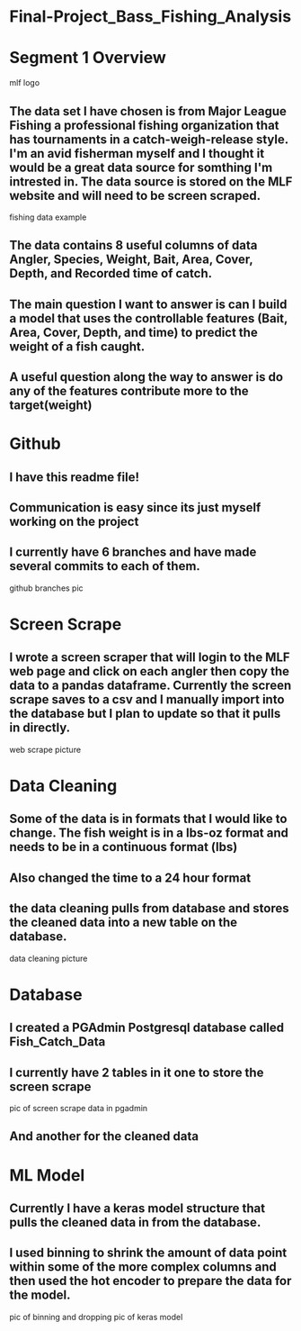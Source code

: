 # Final-Project_Bass_Fishing_Analysis

# Segment 1 Overview
mlf logo
## The data set I have chosen is from Major League Fishing a professional fishing organization that has tournaments in a catch-weigh-release style. I'm an avid fisherman myself and I thought it would be a great data source for somthing I'm intrested in. The data source is stored on the MLF website and will need to be screen scraped.
fishing data example
## The data contains 8 useful columns of data Angler, Species, Weight, Bait, Area, Cover, Depth, and Recorded time of catch.
## The main question I want to answer is can I build a model that uses the controllable features (Bait, Area, Cover, Depth, and time) to predict the weight of a fish caught.
## A useful question along the way to answer is do any of the features contribute more to the target(weight)

# Github
## I have this readme file!
## Communication is easy since its just myself working on the project
## I currently have 6 branches and have made several commits to each of them.
github branches pic

# Screen Scrape
## I wrote a screen scraper that will login to the MLF web page and click on each angler then copy the data to a pandas dataframe. Currently the screen scrape saves to a csv and I manually import into the database but I plan to update so that it pulls in directly.
web scrape picture

# Data Cleaning
## Some of the data is in formats that I would like to change. The fish weight is in a lbs-oz format and needs to be in a continuous format (lbs)
## Also changed the time to a 24 hour format
## the data cleaning pulls from database and stores the cleaned data into a new table on the database.
data cleaning picture

# Database
## I created a PGAdmin Postgresql database called Fish_Catch_Data
## I currently have 2 tables in it one to store the screen scrape
pic of screen scrape data in pgadmin
## And another for the cleaned data

# ML Model
## Currently I have a keras model structure that pulls the cleaned data in from the database.
## I used binning to shrink the amount of data point within some of the more complex columns and then used the hot encoder to prepare the data for the model.
pic of binning and dropping
pic of keras model
